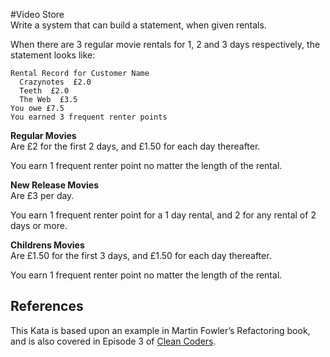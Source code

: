 #Video Store  
Write a system that can build a statement, when given rentals.  

When there are 3 regular movie rentals for 1, 2 and 3 days respectively, the statement looks like:
```
Rental Record for Customer Name
  Crazynotes  £2.0
  Teeth  £2.0
  The Web  £3.5
You owe £7.5
You earned 3 frequent renter points
```

**Regular Movies**  
Are £2 for the first 2 days, and £1.50 for each day thereafter.


You earn 1 frequent renter point no matter the length of the rental.

**New Release Movies**  
Are £3 per day.


You earn 1 frequent renter point for a 1 day rental, and 2 for any rental of 2 days or more.

**Childrens Movies**  
Are £1.50 for the first 3 days, and £1.50 for each day thereafter.

You earn 1 frequent renter point no matter the length of the rental.

## References
This Kata is based upon an example in Martin Fowler’s Refactoring book, and is also covered in Episode 3 of [Clean Coders](https://cleancoders.com/).
